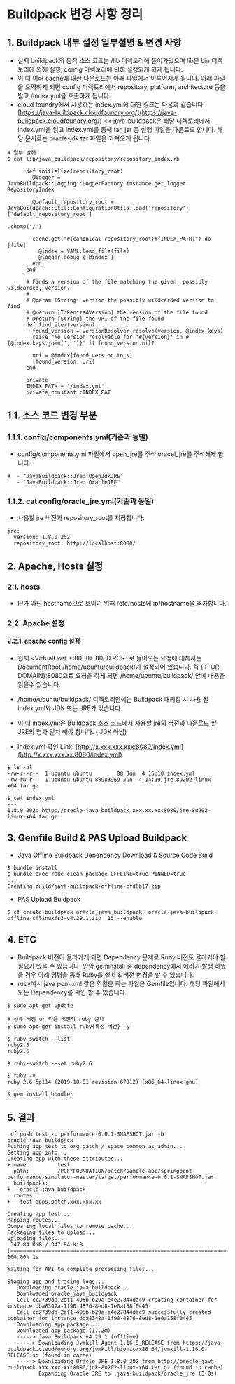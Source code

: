 
# Buildpack 변경 사항 정리

## 1. Buildpack 내부 설정 일부설명 & 변경 사항
- 실제 buildpack의 동작 소스 코드는 /lib 디렉토리에 들어가있으며 lib은 bin 디렉토리에 의해 실행, config 디렉토리에 의해 설정되게 되게 됩니다.
- 이 때 여러 cache에 대한 다운로드는 아래 파일에서 이루어지게 됩니다. 아래 파일을 요약하게 되면 config 디렉토리에서 repository, platform, architecture 등을 받고 /index.yml을 호출하게 됩니다.
- cloud foundry에서 사용하는 index.yml에 대한 링크는 다음과 같습니다. [https://java-buildpack.cloudfoundry.org/](https://java-buildpack.cloudfoundry.org/) << java-buildpack은 해당 디렉토리에서 index.yml을 읽고 index.yml를 통해 tar, jar 등 실행 파일을 다운로드 합니다. 해당 문서로는 oracle-jdk tar 파일을 가져오게 됩니다.

```
# 일부 발췌
$ cat lib/java_buildpack/repository/repository_index.rb

      def initialize(repository_root)
        @logger = JavaBuildpack::Logging::LoggerFactory.instance.get_logger RepositoryIndex

        @default_repository_root = JavaBuildpack::Util::ConfigurationUtils.load('repository')['default_repository_root']
                                                                          .chomp('/')

        cache.get("#{canonical repository_root}#{INDEX_PATH}") do |file|
          @index = YAML.load_file(file)
          @logger.debug { @index }
        end
      end

      # Finds a version of the file matching the given, possibly wildcarded, version.
      #
      # @param [String] version the possibly wildcarded version to find
      # @return [TokenizedVersion] the version of the file found
      # @return [String] the URI of the file found
      def find_item(version)
        found_version = VersionResolver.resolve(version, @index.keys)
        raise "No version resolvable for '#{version}' in #{@index.keys.join(', ')}" if found_version.nil?

        uri = @index[found_version.to_s]
        [found_version, uri]
      end
      
      private
      INDEX_PATH = '/index.yml'
      private_constant :INDEX_PAT
```

## 1.1. 소스 코드 변경 부분

### 1.1.1. config/components.yml(기존과 동일)
- config/components.yml 파일에서 open_jre를 주석 oracel_jre를 주석해제 합니다.

```
#  - "JavaBuildpack::Jre::OpenJdkJRE"
   - "JavaBuildpack::Jre::OracleJRE"
```

### 1.1.2. cat config/oracle_jre.yml(기존과 동일)
- 사용할 jre 버전과 repository_root를 지정합니다.

```
jre:
  version: 1.8.0_202
  repository_root: http://localhost:8080/
```

## 2. Apache, Hosts 설정

### 2.1. hosts
- IP가 아닌 hostname으로 보이기 위해 /etc/hosts에 ip/hostname을 추가합니다.

### 2.2. Apache 설정
#### 2.2.1. apache config 설정
- 현재 <VirtualHost *:8080> 8080 PORT로 들어오는 요청에 대해서는 DocumentRoot /home/ubuntu/buildpack/가 설정되어 있습니다. 즉 {IP OR DOMAIN}:8080으로 요청을 하게 되면 /home/ubuntu/buildpack/ 안에 내용을 읽을수 있습니다.

- /home/ubuntu/buildpack/ 디렉토리안에는 Buildpack 패키징 시 사용 될 index.yml와 JDK 또는 JRE가 있습니다.
- 이 때 index.yml은 Buildpack 소스 코드에서 사용할 jre의 버전과 다운로드 할  JRE의 명과 일치 해야 합니다. ( JDK 아님)
- index.yml 확인 Link: [http://x.xxx.xxx.xxx:8080/index.yml](http://x.xxx.xxx.xx:8080/index.yml)

```
$ ls -al
-rw-r--r--  1 ubuntu ubuntu        88 Jun  4 15:10 index.yml
-rw-rw-r--  1 ubuntu ubuntu 88983969 Jun  4 14:19 jre-8u202-linux-x64.tar.gz

$ cat index.yml
---
1.8.0_202: http://orecle-java-buildpack.xxx.xx.xx:8080/jre-8u202-linux-x64.tar.gz
```




## 3. Gemfile Build & PAS Upload Buildpack

- Java Offline Buildpack Dependency Download & Source Code Build

```
$ bundle install
$ bundle exec rake clean package OFFLINE=true PINNED=true
...
Creating build/java-buildpack-offline-cfd6b17.zip
```

- PAS Upload Buldpack

```
$ cf create-buildpack oracle_java_buildpack  oracle-java-buildpack-offline-cflinuxfs3-v4.29.1.zip  15 --enable
```

## 4. ETC
- Buildpack 버전이 올라가게 되면 Dependency 문제로 Ruby 버전도 올라가야 할 필요가 있을 수 있습니다. 만약 geminstall 중 dependency에서 에러가 발생 하였을 경우 아래 명령을 통해 Ruby를 설치 & 버전 변경을 할 수 있습니다.
- ruby에서 java pom.xml 같은 역활을 하는 파일은 Gemfile입니다. 해당 파일에서 모든 Dependency를 확인 할 수 있습니다.

```
$ sudo apt-get update

# 신규 버전 or 다음 버전의 ruby 설치
$ sudo apt-get install ruby{특정 버전} -y

$ ruby-switch --list
ruby2.5
ruby2.6

$ ruby-switch --set ruby2.6

$ ruby -v
ruby 2.6.5p114 (2019-10-01 revision 67812) [x86_64-linux-gnu]

$ gem install bundler
``` 

## 5. 결과

```
 cf push test -p performance-0.0.1-SNAPSHOT.jar -b oracle_java_buildpack
Pushing app test to org patch / space common as admin...
Getting app info...
Creating app with these attributes...
+ name:         test
  path:         /PCF/FOUNDATION/patch/sample-app/springboot-performance-simulator-master/target/performance-0.0.1-SNAPSHOT.jar
  buildpacks:
+   oracle_java_buildpack
  routes:
+   test.apps.patch.xxx.xxx.xx

Creating app test...
Mapping routes...
Comparing local files to remote cache...
Packaging files to upload...
Uploading files...
 347.84 KiB / 347.84 KiB [==============================================================================================================================] 100.00% 1s

Waiting for API to complete processing files...

Staging app and tracing logs...
   Downloading oracle_java_buildpack...
   Downloaded oracle_java_buildpack
   Cell cc2739dd-2ef1-495b-b29a-e4e27844dac9 creating container for instance dba8342a-1f90-4876-8ed8-1e0a158f0445
   Cell cc2739dd-2ef1-495b-b29a-e4e27844dac9 successfully created container for instance dba8342a-1f90-4876-8ed8-1e0a158f0445
   Downloading app package...
   Downloaded app package (17.2M)
   -----> Java Buildpack v4.29.1 (offline)
   -----> Downloading Jvmkill Agent 1.16.0_RELEASE from https://java-buildpack.cloudfoundry.org/jvmkill/bionic/x86_64/jvmkill-1.16.0-RELEASE.so (found in cache)
   -----> Downloading Oracle JRE 1.8.0_202 from http://orecle-java-buildpack.xxx.xxx.xx:8080/jdk-8u202-linux-x64.tar.gz (found in cache)
          Expanding Oracle JRE to .java-buildpack/oracle_jre (3.0s)

```
